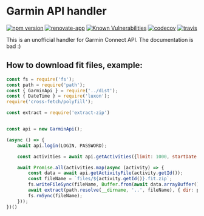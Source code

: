 # Garmin API handler

[![npm version](https://badge.fury.io/js/garmin-api-handler.svg)](https://badge.fury.io/js/garmin-api-handler)
[![renovate-app](https://img.shields.io/badge/renovate-app-blue.svg)](https://renovateapp.com/) 
[![Known Vulnerabilities](https://snyk.io/test/github/fabulator/garmin-api-handler/badge.svg)](https://snyk.io/test/github/fabulator/garmin-api-handler)
[![codecov](https://codecov.io/gh/fabulator/garmin-api-handler/branch/master/graph/badge.svg)](https://codecov.io/gh/fabulator/garmin-api-handler) 
[![travis](https://travis-ci.org/fabulator/garmin-api-handler.svg?branch=master)](https://travis-ci.org/fabulator/garmin-api-handler)


This is an unofficial handler for Garmin Connect API. The documentation is bad :)

## How to download fit files, example:

```javascript
const fs = require('fs');
const path = require('path');
const { GarminApi } = require('../dist');
const { DateTime } = require('luxon');
require('cross-fetch/polyfill');

const extract = require('extract-zip')


const api = new GarminApi();

(async () => {
    await api.login(LOGIN, PASSWORD);

    const activities = await api.getActivities({limit: 1000, startDate: DateTime.fromJSDate(new Date('2020-01-01')).startOf('day'), endDate: DateTime.fromJSDate(new Date('2020-12-31')).endOf('day')});

    await Promise.all(activities.map(async (activity) => {
        const data = await api.getActivityFile(activity.getId());
        const fileName = `files/${activity.getId()}.fit.zip`;
        fs.writeFileSync(fileName, Buffer.from(await data.arrayBuffer()));
        await extract(path.resolve(__dirname, '..', fileName), { dir: path.resolve(__dirname, '..', 'files') })
        fs.rmSync(fileName);
    }));
})()

```
